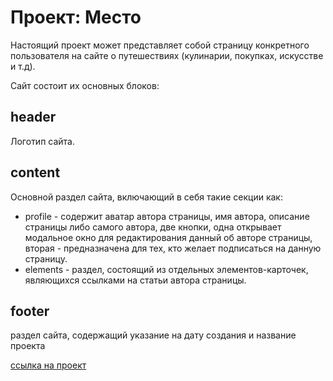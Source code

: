 # Проект: Место #
Настоящий проект может представляет собой страницу конкретного пользователя на сайте о путешествиях (кулинарии, покупках, искусстве и т.д).

Сайт состоит их основных блоков:
## header ##
Логотип сайта.

## content ##
Основной раздел сайта, включающий в себя такие секции как:
* profile - содержит аватар автора страницы, имя автора, описание страницы либо самого автора, две кнопки, одна открывает модальное окно для редактирования данный об авторе страницы, вторая - предназначена для тех, кто желает подписаться на данную страницу.
* elements - раздел, состоящий из отдельных элементов-карточек, являющихся ссылками на статьи автора страницы. 

## footer ##
раздел сайта, содержащий указание на дату создания и название проекта

[ссылка на проект](https://github.com/Shalyagina/mesto-project.git)
